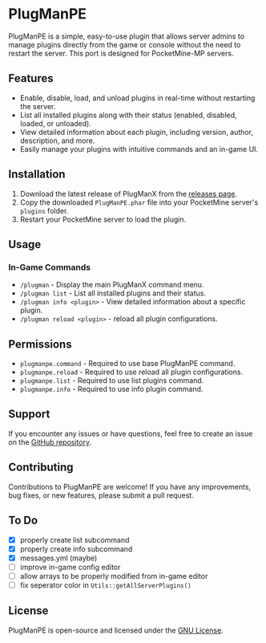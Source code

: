 # PlugManPE

PlugManPE is a simple, easy-to-use plugin that allows server admins to manage plugins directly from the game or console without the need to restart the server. This port is designed for PocketMine-MP servers.

## Features

- Enable, disable, load, and unload plugins in real-time without restarting the server.
- List all installed plugins along with their status (enabled, disabled, loaded, or unloaded).
- View detailed information about each plugin, including version, author, description, and more.
- Easily manage your plugins with intuitive commands and an in-game UI.

## Installation

1. Download the latest release of PlugManX from the [releases page](https://github.com/iLVOEWOCK/PlugManPE/releases).
2. Copy the downloaded `PlugManPE.phar` file into your PocketMine server's `plugins` folder.
3. Restart your PocketMine server to load the plugin.

## Usage

### In-Game Commands

- `/plugman` - Display the main PlugManX command menu.
- `/plugman list` - List all installed plugins and their status.
- `/plugman info <plugin>` - View detailed information about a specific plugin.
- `/plugman reload <plugin>` - reload all plugin configurations.

## Permissions

- `plugmanpe.command` - Required to use base PlugManPE command.
- `plugmanpe.reload` - Required to use reload all plugin configurations.
- `plugmanpe.list` - Required to use list plugins command.
- `plugmanpe.info` - Required to use info plugin command.

## Support

If you encounter any issues or have questions, feel free to create an issue on the [GitHub repository](https://github.com/iLVOEWOCK/PlugManPE/issues).

## Contributing

Contributions to PlugManPE are welcome! If you have any improvements, bug fixes, or new features, please submit a pull request.

## To Do

- [x] properly create list subcommand
- [x] properly create info subcommand
- [x] messages.yml (maybe)
- [ ] improve in-game config editor
- [ ] allow arrays to be properly modified from in-game editor
- [ ] fix seperator color in `Utils::getAllServerPlugins()`

## License

PlugManPE     is open-source and licensed under the [GNU License](LICENSE).
